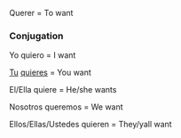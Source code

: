 Querer = To want

### Conjugation

Yo quiero = I want

[Tu](tu) [quieres](quieres) = You want

El/Ella quiere = He/she wants

Nosotros queremos = We want

Ellos/Ellas/Ustedes quieren = They/yall want
